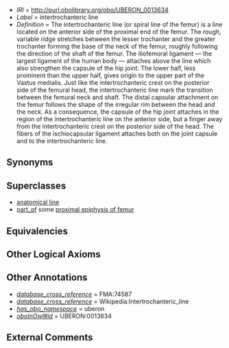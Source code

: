  * *IRI* = http://purl.obolibrary.org/obo/UBERON_0013634
 * *Label* = intertrochanteric line
 * *Definition* = The intertrochanteric line (or spiral line of the femur) is a line located on the anterior side of the proximal end of the femur. The rough, variable ridge stretches between the lesser trochanter and the greater trochanter forming the base of the neck of the femur, roughly following the direction of the shaft of the femur. The iliofemoral ligament &mdash; the largest ligament of the human body &mdash; attaches above the line which also strengthen the capsule of the hip joint. The lower half, less prominent than the upper half, gives origin to the upper part of the Vastus medialis. Just like the intertrochanteric crest on the posterior side of the femural head, the intertrochanteric line mark the transition between the femural neck and shaft. The distal capsular attachment on the femur follows the shape of the irregular rim between the head and the neck. As a consequence, the capsule of the hip joint attaches in the region of the intertrochanteric line on the anterior side, but a finger away from the intertrochanteric crest on the posterior side of the head. The fibers of the ischiocapsular ligament attaches both on the joint capsule and to the intertrochanteric line.

## Synonyms


## Superclasses

 * [anatomical line](../../UBERON/00/UBERON_0006800.md)
 * [part_of](../../BFO/50/BFO_0000050.md) some [proximal epiphysis of femur](../../UBERON/12/UBERON_0004412.md)

## Equivalencies


## Other Logical Axioms


## Other Annotations

 * *[database_cross_reference](../../ef/oboInOwl#hasDbXref.md)* = FMA:74587
 * *[database_cross_reference](../../ef/oboInOwl#hasDbXref.md)* = Wikipedia:Intertrochanteric_line
 * *[has_obo_namespace](../../ce/oboInOwl#hasOBONamespace.md)* = uberon
 * *[oboInOwl#id](../../id/oboInOwl#id.md)* = UBERON:0013634

## External Comments

